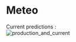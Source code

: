 # Meteo
Current predictions :  
![production_and_current](https://github.com/user-attachments/assets/e53e4111-de98-434b-be7f-de9a311c423f)
